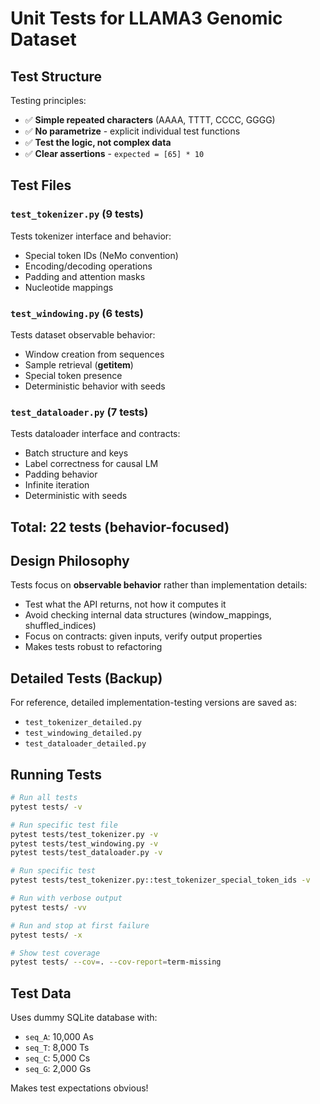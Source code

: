 # Unit Tests for LLAMA3 Genomic Dataset

## Test Structure

Testing principles:
- ✅ **Simple repeated characters** (AAAA, TTTT, CCCC, GGGG)
- ✅ **No parametrize** - explicit individual test functions
- ✅ **Test the logic, not complex data**
- ✅ **Clear assertions** - `expected = [65] * 10`

## Test Files

### `test_tokenizer.py` (9 tests)
Tests tokenizer interface and behavior:
- Special token IDs (NeMo convention)
- Encoding/decoding operations
- Padding and attention masks
- Nucleotide mappings

### `test_windowing.py` (6 tests)
Tests dataset observable behavior:
- Window creation from sequences
- Sample retrieval (__getitem__)
- Special token presence
- Deterministic behavior with seeds

### `test_dataloader.py` (7 tests)
Tests dataloader interface and contracts:
- Batch structure and keys
- Label correctness for causal LM
- Padding behavior
- Infinite iteration
- Deterministic with seeds

## Total: 22 tests (behavior-focused)

## Design Philosophy

Tests focus on **observable behavior** rather than implementation details:
- Test what the API returns, not how it computes it
- Avoid checking internal data structures (window_mappings, shuffled_indices)
- Focus on contracts: given inputs, verify output properties
- Makes tests robust to refactoring

## Detailed Tests (Backup)

For reference, detailed implementation-testing versions are saved as:
- `test_tokenizer_detailed.py`
- `test_windowing_detailed.py`
- `test_dataloader_detailed.py`

## Running Tests

```bash
# Run all tests
pytest tests/ -v

# Run specific test file
pytest tests/test_tokenizer.py -v
pytest tests/test_windowing.py -v
pytest tests/test_dataloader.py -v

# Run specific test
pytest tests/test_tokenizer.py::test_tokenizer_special_token_ids -v

# Run with verbose output
pytest tests/ -vv

# Run and stop at first failure
pytest tests/ -x

# Show test coverage
pytest tests/ --cov=. --cov-report=term-missing
```

## Test Data

Uses dummy SQLite database with:
- `seq_A`: 10,000 As
- `seq_T`: 8,000 Ts
- `seq_C`: 5,000 Cs
- `seq_G`: 2,000 Gs

Makes test expectations obvious!

